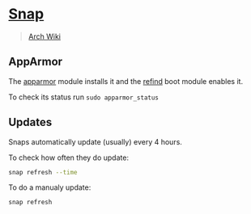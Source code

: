# [Snap](https://snapcraft.io/)

> [Arch Wiki](https://wiki.archlinux.org/index.php/Snap)

## AppArmor

The [apparmor](../apparmor/readme.md) module installs it and the
[refind](../refind/readme.md) boot module enables it.

To check its status run `sudo apparmor_status`

## Updates

Snaps automatically update (usually) every 4 hours.

To check how often they do update:

```sh
snap refresh --time
```

To do a manualy update:

```sh
snap refresh
```
